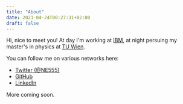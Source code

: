```yaml
---
title: "About"
date: 2021-04-24T00:27:31+02:00
draft: false
---
```


Hi, nice to meet you! At day I'm working at [IBM](https://www.ibm.com/at-de), at night persuing my master's in physics at [TU Wien](https://www.tuwien.at/).

You can follow me on various networks here:

- [Twitter (@NE555)](https://twitter.com/ne555)
- [GitHub](https://github.com/nicoeinsidler)
- [LinkedIn](https://www.linkedin.com/in/nicoeinsidler/)

<!--more-->



More coming soon.

